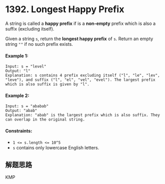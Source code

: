 # 1392. Longest Happy Prefix

A string is called a **happy prefix** if is a **non-empty** prefix which is also a suffix (excluding itself).

Given a string `s`, return the **longest happy prefix** of `s`. Return an empty string `""` if no such prefix exists.

 

#### Example 1:

```
Input: s = "level"
Output: "l"
Explanation: s contains 4 prefix excluding itself ("l", "le", "lev", "leve"), and suffix ("l", "el", "vel", "evel"). The largest prefix which is also suffix is given by "l".
```

#### Example 2:

```
Input: s = "ababab"
Output: "abab"
Explanation: "abab" is the largest prefix which is also suffix. They can overlap in the original string.
``` 

#### Constraints:

+ `1 <= s.length <= 10^5`
+ `s` contains only lowercase English letters.

## 解题思路

KMP

